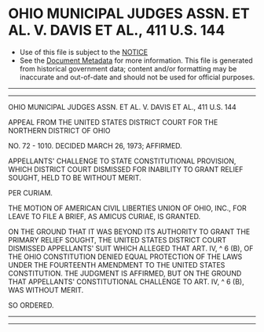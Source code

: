 ---
---

# OHIO MUNICIPAL JUDGES ASSN. ET AL. V. DAVIS ET AL., 411 U.S. 144

* Use of this file is subject to the [NOTICE](https://github.com/publicdocs/notice/blob/master/NOTICE)
* See the [Document Metadata](../../../) for more information.
  This file is generated from historical government data; content and/or formatting may be inaccurate and out-of-date and should not be used for official purposes.

----------
----------

OHIO MUNICIPAL JUDGES ASSN. ET AL. V. DAVIS ET AL., 411 U.S. 144

APPEAL FROM THE UNITED STATES DISTRICT COURT FOR THE NORTHERN DISTRICT OF OHIO

NO. 72 - 1010.  DECIDED MARCH 26, 1973; AFFIRMED.

APPELLANTS' CHALLENGE TO STATE CONSTITUTIONAL PROVISION, WHICH DISTRICT COURT DISMISSED FOR INABILITY TO GRANT RELIEF SOUGHT, HELD TO BE WITHOUT MERIT.

PER CURIAM.

THE MOTION OF AMERICAN CIVIL LIBERTIES UNION OF OHIO, INC., FOR LEAVE TO FILE A BRIEF, AS AMICUS CURIAE, IS GRANTED.

ON THE GROUND THAT IT WAS BEYOND ITS AUTHORITY TO GRANT THE PRIMARY RELIEF SOUGHT, THE UNITED STATES DISTRICT COURT DISMISSED APPELLANTS' SUIT WHICH ALLEGED THAT ART. IV, ^ 6 (B), OF THE OHIO CONSTITUTION DENIED EQUAL PROTECTION OF THE LAWS UNDER THE FOURTEENTH AMENDMENT TO THE UNITED STATES CONSTITUTION.  THE JUDGMENT IS AFFIRMED, BUT ON THE GROUND THAT APPELLANTS' CONSTITUTIONAL CHALLENGE TO ART. IV, ^ 6 (B), WAS WITHOUT MERIT.

SO ORDERED.


----------
----------

